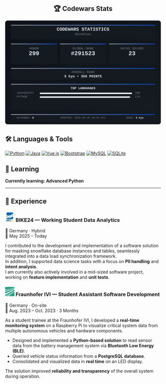 <div align="center">

## 🏆 Codewars Stats  

![Codewars Stats](codewars_stats.svg)  

</div>

## 🛠️ Languages & Tools  

[![Python](https://img.shields.io/badge/Python-3776AB?style=flat&logo=python&logoColor=white)](https://github.com/AxdeExpe)
[![Java](https://img.shields.io/badge/Java-ED8B00?style=flat&logo=openjdk&logoColor=white)](https://github.com/AxdeExpe)
[![Vue.js](https://img.shields.io/badge/Vue.js-4FC08D?style=flat&logo=vue.js&logoColor=white)](https://github.com/AxdeExpe)
[![Bootstrap](https://img.shields.io/badge/Bootstrap-7952B3?style=flat&logo=bootstrap&logoColor=white)](https://github.com/AxdeExpe)
[![MySQL](https://img.shields.io/badge/MySQL-4479A1?style=flat&logo=mysql&logoColor=white)](https://github.com/AxdeExpe)
[![SQLite](https://img.shields.io/badge/SQLite-003B57?style=flat&logo=sqlite&logoColor=white)](https://github.com/AxdeExpe)


## 🌱 Learning  

**Currently learning: Advanced Python**  

---

## 💼 Experience  
<div align="left"!>
  
### <img src="bike24.png" alt="Fraunhofer IVI Logo" width="30"/> BIKE24 — Working Student Data Analytics  
📍 Germany · Hybrid  
📅 May 2025 – Today

I contributed to the development and implementation of a software solution for masking snowflake database instances and tables, seamlessly integrated into a data load synchronization framework.  
In addition, I supported data science tasks with a focus on **PII handling** and **intent analysis**.  
I am currently also actively involved in a mid-sized software project, working on **feature implementation** and **unit tests**.  

### <img src="fraunhofer.png" alt="Fraunhofer IVI Logo" width="30"/> Fraunhofer IVI — Student Assistant Software Development
📍 Germany · On-site  
📅 Aug. 2023 – Oct. 2023 · 3 Months  

As a student trainee at the Fraunhofer IVI, I developed a **real-time monitoring system** on a Raspberry Pi to visualize critical system data from multiple autonomous vehicles and hardware components.  

- Designed and implemented a **Python-based solution** to read sensor data from the battery management system via **Bluetooth Low Energy (BLE)**.  
- Queried vehicle status information from a **PostgreSQL database**.  
- Consolidated and visualized data in **real time** on an LED display.  

The solution improved **reliability and transparency** of the overall system during operation. 

</div>
